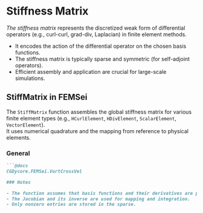 # Stiffness Matrix

_The stiffness matrix_ represents the discretized weak form of differential operators (e.g., curl-curl, grad-div, Laplacian) in finite element methods.

- It encodes the action of the differential operator on the chosen basis functions.
- The stiffness matrix is typically sparse and symmetric (for self-adjoint operators).
- Efficient assembly and application are crucial for large-scale simulations.

## StiffMatrix in FEMSei

The `StiffMatrix` function assembles the global stiffness matrix for various finite element types (e.g., `HCurlElement`, `HDivElement`, `ScalarElement`, `VectorElement`).  
It uses numerical quadrature and the mapping from reference to physical elements.

### General 
```markdown
```@docs
CGDycore.FEMSei.VortCrossVel

### Notes

- The function assumes that basis functions and their derivatives are provided in the element objects.
- The Jacobian and its inverse are used for mapping and integration.
- Only nonzero entries are stored in the sparse.

